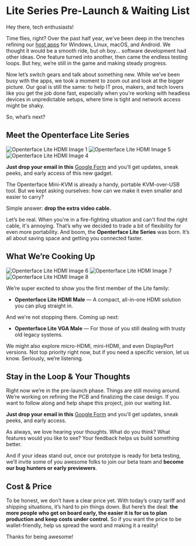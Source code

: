 # Lite Series Pre-Launch & Waiting List

Hey there, tech enthusiasts!

Time flies, right? Over the past half year, we've been deep in the trenches refining our [host apps](/app) for Windows, Linux, macOS, and Android. We thought it would be a smooth ride, but oh boy... software development had other ideas. One feature turned into another, then came the endless testing loops. But hey, we’re still in the game and making steady progress.

Now let’s switch gears and talk about something new. While we’ve been busy with the apps, we took a moment to zoom out and look at the bigger picture. Our goal is still the same: to help IT pros, makers, and tech lovers like you get the job done fast, especially when you're working with headless devices in unpredictable setups, where time is tight and network access might be shaky.

So, what’s next?

## Meet the Openterface Lite Series

<img src="https://assets.openterface.com/images/minikvm-lite/hdmi-p1.webp" loading="lazy" alt="Openterface Lite HDMI Image 1" style="max-width: 100%; height: auto; max-height: 260px;">
<img src="https://assets.openterface.com/images/minikvm-lite/hdmi-p5.webp" loading="lazy" alt="Openterface Lite HDMI Image 5" style="max-width: 100%; height: auto; max-height: 260px;">
<img src="https://assets.openterface.com/images/minikvm-lite/hdmi-p4.webp" loading="lazy" alt="Openterface Lite HDMI Image 4" style="max-width: 100%; height: auto; max-height: 260px;">

**Just drop your email in this** [Google Form](https://forms.gle/yaS1F5E5MSo8DWNZ6) and you’ll get updates, sneak peeks, and early access of this new gadget.

The Openterface Mini-KVM is already a handy, portable KVM-over-USB tool. But we kept asking ourselves: how can we make it even smaller and easier to carry?

Simple answer: **drop the extra video cable.**

Let’s be real. When you're in a fire-fighting situation and can't find the right cable, it's annoying. That’s why we decided to trade a bit of flexibility for even more portability. And boom, the **Openterface Lite Series** was born. It’s all about saving space and getting you connected faster.

## What We’re Cooking Up

<img src="https://assets.openterface.com/images/minikvm-lite/hdmi-p6.webp" loading="lazy" alt="Openterface Lite HDMI Image 6" style="max-width: 100%; height: auto; max-height: 260px;">
<img src="https://assets.openterface.com/images/minikvm-lite/hdmi-p7.webp" loading="lazy" alt="Openterface Lite HDMI Image 7" style="max-width: 100%; height: auto; max-height: 260px;">
<img src="https://assets.openterface.com/images/minikvm-lite/hdmi-p8.webp" loading="lazy" alt="Openterface Lite HDMI Image 8" style="max-width: 100%; height: auto; max-height: 260px;">

We’re super excited to show you the first member of the Lite family:

- **Openterface Lite HDMI Male** — A compact, all-in-one HDMI solution you can plug straight in.

And we're not stopping there. Coming up next:

- **Openterface Lite VGA Male** — For those of you still dealing with trusty old legacy systems.

We might also explore micro-HDMI, mini-HDMI, and even DisplayPort versions. Not top priority right now, but if you need a specific version, let us know. Seriously, we’re listening.

## Stay in the Loop & Your Thoughts

Right now we’re in the pre-launch phase. Things are still moving around. We’re working on refining the PCB and finalizing the case design. If you want to follow along and help shape this project, join our waiting list.

**Just drop your email in this** [Google Form](https://forms.gle/yaS1F5E5MSo8DWNZ6) and you’ll get updates, sneak peeks, and early access.

As always, we love hearing your thoughts. What do you think? What features would you like to see? Your feedback helps us build something better.

And if your ideas stand out, once our prototype is ready for beta testing, we’ll invite some of you awesome folks to join our beta team and **become our bug hunters or early previewers**.

## Cost & Price

To be honest, we don’t have a clear price yet. With today’s crazy tariff and shipping situations, it’s hard to pin things down. But here’s the deal: **the more people who get on board early, the easier it is for us to plan production and keep costs under control.** So if you want the price to be wallet-friendly, help us spread the word and making it a reality!

Thanks for being awesome!